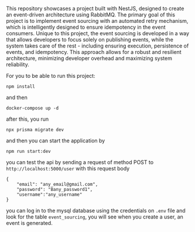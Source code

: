 
This repository showcases a project built with NestJS, designed to create an event-driven architecture using RabbitMQ. The primary goal of this project is to implement event sourcing with an automated retry mechanism, which is intelligently designed to ensure idempotency in the event consumers. Unique to this project, the event sourcing is developed in a way that allows developers to focus solely on publishing events, while the system takes care of the rest - including ensuring execution, persistence of events, and idempotency. This approach allows for a robust and resilient architecture, minimizing developer overhead and maximizing system reliability.

For you to be able to run this project:

``` 
npm install
```
and then
``` 
docker-compose up -d
```
after this, you run
```
npx prisma migrate dev
```
and then you can start the application by
``` 
npm run start:dev
```

you can test the api by sending a request of method POST to  `http://localhost:5000/user` with this request body
```
{
	"email": "any_email@gmail.com",
	"password": "Bany_password1",
	"username":"any_username"
}
```
you can log in to the mysql database using the credentials on `.env` file and look for the table `event_sourcing`, you will see when you create a user, an event is generated.
